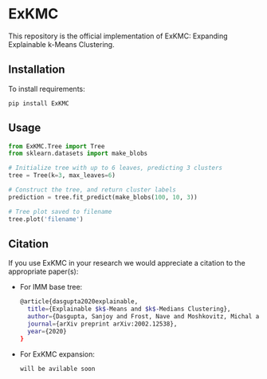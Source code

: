 # ExKMC

This repository is the official implementation of ExKMC: Expanding Explainable k-Means Clustering. 


## Installation

To install requirements:
```
pip install ExKMC
```

## Usage

```python
from ExKMC.Tree import Tree
from sklearn.datasets import make_blobs

# Initialize tree with up to 6 leaves, predicting 3 clusters
tree = Tree(k=3, max_leaves=6) 

# Construct the tree, and return cluster labels
prediction = tree.fit_predict(make_blobs(100, 10, 3))

# Tree plot saved to filename
tree.plot('filename')
```

## Citation
If you use ExKMC in your research we would appreciate a citation to the appropriate paper(s):

* For IMM base tree:
   ```bash
   @article{dasgupta2020explainable,
     title={Explainable $k$-Means and $k$-Medians Clustering},
     author={Dasgupta, Sanjoy and Frost, Nave and Moshkovitz, Michal and Rashtchian, Cyrus},
     journal={arXiv preprint arXiv:2002.12538},
     year={2020}
   }
   ```
* For ExKMC expansion:
   ```bash
   will be avilable soon
   ```
